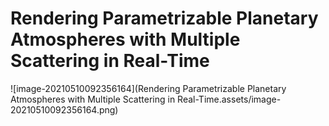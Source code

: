 # Rendering Parametrizable Planetary Atmospheres with Multiple Scattering in Real-Time

![image-20210510092356164](Rendering Parametrizable Planetary Atmospheres with Multiple Scattering in Real-Time.assets/image-20210510092356164.png)

